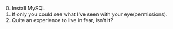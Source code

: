 0. Install MySQL
2. If only you could see what I've seen with your eye(permissions).
3. Quite an experience to live in fear, isn't it?
